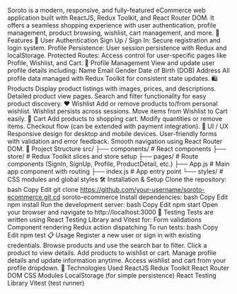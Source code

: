 Soroto is a modern, responsive, and fully-featured eCommerce web application built with ReactJS, Redux Toolkit, and React Router DOM. It offers a seamless shopping experience with user authentication, profile management, product browsing, wishlist, cart management, and more.
🚀 Features 🔐 User Authentication Sign Up / Sign In: Secure registration and login system.
Profile Persistence: User session persistence with Redux and localStorage.
Protected Routes: Access control for user-specific pages like Profile, Wishlist, and Cart.
👤 Profile Management View and update user profile details including:
Name
Email
Gender
Date of Birth (DOB)
Address
All profile data managed with Redux Toolkit for consistent state updates.
🛍️ Products Display product listings with images, prices, and descriptions.
Detailed product view pages.
Search and filter functionality for easy product discovery.
❤️ Wishlist Add or remove products to/from personal wishlist.
Wishlist persists across sessions.
Move items from Wishlist to Cart easily.
🛒 Cart Add products to shopping cart.
Modify quantities or remove items.
Checkout flow (can be extended with payment integration).
🎨 UI / UX Responsive design for desktop and mobile devices.
User-friendly forms with validation and error feedback.
Smooth navigation using React Router DOM.
📁 Project Structure src/ ├── components/ # React components ├── store/ # Redux Toolkit slices and store setup ├── pages/ # Route components (SignIn, SignUp, Profile, ProductDetail, etc.) ├── App.js # Main app component with routing ├── index.js # App entry point └── styles/ # CSS modules and global styles 🛠️ Installation & Setup Clone the repository:
bash Copy Edit git clone https://github.com/your-username/soroto-ecommerce.git cd soroto-ecommerce Install dependencies:
bash Copy Edit npm install Run the development server:
bash Copy Edit npm start Open your browser and navigate to http://localhost:3000
🧪 Testing Tests are written using React Testing Library and Vitest for:
Form validations
Component rendering
Redux action dispatching
To run tests:
bash Copy Edit npm test 📋 Usage Register a new user or sign in with existing credentials.
Browse products and use the search bar to filter.
Click a product to view details.
Add products to wishlist or cart.
Manage profile details and update information anytime.
Access wishlist and cart from your profile dropdown.
🔧 Technologies Used ReactJS
Redux Toolkit
React Router DOM
CSS Modules
LocalStorage (for simple persistence)
React Testing Library
Vitest (test runner)
